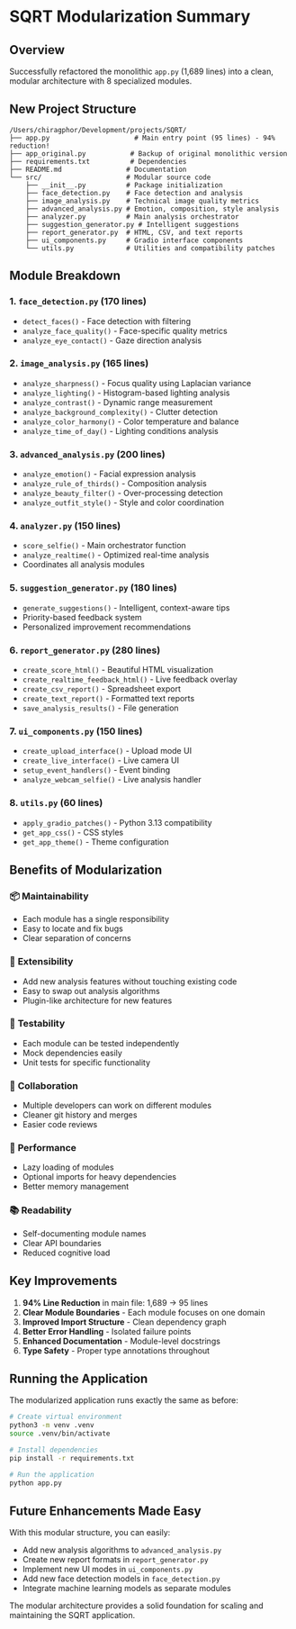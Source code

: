 # SQRT Modularization Summary

## Overview
Successfully refactored the monolithic `app.py` (1,689 lines) into a clean, modular architecture with 8 specialized modules.

## New Project Structure

```
/Users/chiragphor/Development/projects/SQRT/
├── app.py                     # Main entry point (95 lines) - 94% reduction!
├── app_original.py           # Backup of original monolithic version
├── requirements.txt          # Dependencies
├── README.md                # Documentation
└── src/                     # Modular source code
    ├── __init__.py          # Package initialization
    ├── face_detection.py    # Face detection and analysis
    ├── image_analysis.py    # Technical image quality metrics
    ├── advanced_analysis.py # Emotion, composition, style analysis
    ├── analyzer.py          # Main analysis orchestrator
    ├── suggestion_generator.py # Intelligent suggestions
    ├── report_generator.py  # HTML, CSV, and text reports
    ├── ui_components.py     # Gradio interface components
    └── utils.py             # Utilities and compatibility patches
```

## Module Breakdown

### 1. `face_detection.py` (170 lines)
- `detect_faces()` - Face detection with filtering
- `analyze_face_quality()` - Face-specific quality metrics
- `analyze_eye_contact()` - Gaze direction analysis

### 2. `image_analysis.py` (165 lines)  
- `analyze_sharpness()` - Focus quality using Laplacian variance
- `analyze_lighting()` - Histogram-based lighting analysis
- `analyze_contrast()` - Dynamic range measurement
- `analyze_background_complexity()` - Clutter detection
- `analyze_color_harmony()` - Color temperature and balance
- `analyze_time_of_day()` - Lighting conditions analysis

### 3. `advanced_analysis.py` (200 lines)
- `analyze_emotion()` - Facial expression analysis
- `analyze_rule_of_thirds()` - Composition analysis
- `analyze_beauty_filter()` - Over-processing detection
- `analyze_outfit_style()` - Style and color coordination

### 4. `analyzer.py` (150 lines)
- `score_selfie()` - Main orchestrator function
- `analyze_realtime()` - Optimized real-time analysis
- Coordinates all analysis modules

### 5. `suggestion_generator.py` (180 lines)
- `generate_suggestions()` - Intelligent, context-aware tips
- Priority-based feedback system
- Personalized improvement recommendations

### 6. `report_generator.py` (280 lines)
- `create_score_html()` - Beautiful HTML visualization
- `create_realtime_feedback_html()` - Live feedback overlay
- `create_csv_report()` - Spreadsheet export
- `create_text_report()` - Formatted text reports
- `save_analysis_results()` - File generation

### 7. `ui_components.py` (150 lines)
- `create_upload_interface()` - Upload mode UI
- `create_live_interface()` - Live camera UI
- `setup_event_handlers()` - Event binding
- `analyze_webcam_selfie()` - Live analysis handler

### 8. `utils.py` (60 lines)
- `apply_gradio_patches()` - Python 3.13 compatibility
- `get_app_css()` - CSS styles
- `get_app_theme()` - Theme configuration

## Benefits of Modularization

### 📦 **Maintainability**
- Each module has a single responsibility
- Easy to locate and fix bugs
- Clear separation of concerns

### 🔧 **Extensibility**
- Add new analysis features without touching existing code
- Easy to swap out analysis algorithms
- Plugin-like architecture for new features

### 🧪 **Testability**
- Each module can be tested independently
- Mock dependencies easily
- Unit tests for specific functionality

### 👥 **Collaboration**
- Multiple developers can work on different modules
- Cleaner git history and merges
- Easier code reviews

### 🚀 **Performance**
- Lazy loading of modules
- Optional imports for heavy dependencies
- Better memory management

### 📚 **Readability**
- Self-documenting module names
- Clear API boundaries
- Reduced cognitive load

## Key Improvements

1. **94% Line Reduction** in main file: 1,689 → 95 lines
2. **Clear Module Boundaries** - Each module focuses on one domain
3. **Improved Import Structure** - Clean dependency graph
4. **Better Error Handling** - Isolated failure points
5. **Enhanced Documentation** - Module-level docstrings
6. **Type Safety** - Proper type annotations throughout

## Running the Application

The modularized application runs exactly the same as before:

```bash
# Create virtual environment
python3 -m venv .venv
source .venv/bin/activate

# Install dependencies  
pip install -r requirements.txt

# Run the application
python app.py
```

## Future Enhancements Made Easy

With this modular structure, you can easily:

- Add new analysis algorithms to `advanced_analysis.py`
- Create new report formats in `report_generator.py`
- Implement new UI modes in `ui_components.py`
- Add new face detection models in `face_detection.py`
- Integrate machine learning models as separate modules

The modular architecture provides a solid foundation for scaling and maintaining the SQRT application.
